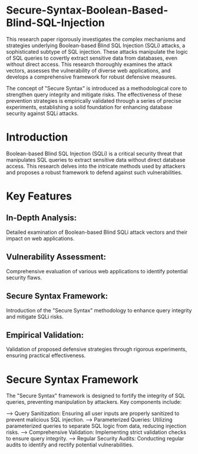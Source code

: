 # Secure-Syntax-Boolean-Based-Blind-SQL-Injection

This research paper rigorously investigates the complex mechanisms and strategies underlying Boolean-based Blind SQL Injection (SQLi) 
attacks, a sophisticated subtype of SQL injection. These attacks manipulate the logic of SQL queries to covertly extract sensitive 
data from databases, even without direct access. This research thoroughly examines the attack vectors, assesses the vulnerability of 
diverse web applications, and develops a comprehensive framework for robust defensive measures.

The concept of "Secure Syntax" is introduced as a methodological core to strengthen query integrity and mitigate risks. The effectiveness 
of these prevention strategies is empirically validated through a series of precise experiments, establishing a solid foundation for 
enhancing database security against SQLi attacks.

# Introduction
Boolean-based Blind SQL Injection (SQLi) is a critical security threat that manipulates SQL queries to extract sensitive data without 
direct database access. This research delves into the intricate methods used by attackers and proposes a robust framework to defend against such vulnerabilities.

# Key Features
## In-Depth Analysis:
Detailed examination of Boolean-based Blind SQLi attack vectors and their impact on web applications.
## Vulnerability Assessment:
Comprehensive evaluation of various web applications to identify potential security flaws.
## Secure Syntax Framework:
Introduction of the "Secure Syntax" methodology to enhance query integrity and mitigate SQLi risks.
## Empirical Validation:
Validation of proposed defensive strategies through rigorous experiments, ensuring practical effectiveness.

# Secure Syntax Framework
The "Secure Syntax" framework is designed to fortify the integrity of SQL queries, preventing manipulation by attackers. Key components include:

--> Query Sanitization: Ensuring all user inputs are properly sanitized to prevent malicious SQL injection.
--> Parameterized Queries: Utilizing parameterized queries to separate SQL logic from data, reducing injection risks.
--> Comprehensive Validation: Implementing strict validation checks to ensure query integrity.
--> Regular Security Audits: Conducting regular audits to identify and rectify potential vulnerabilities.
